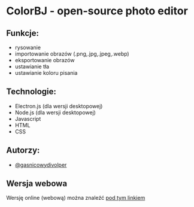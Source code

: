 # ColorBJ - open-source photo editor
## Funkcje:
- rysowanie
- importowanie obrazów (.png,.jpg,.jpeg,.webp)
- eksportowanie obrazów
- ustawianie tła
- ustawianie koloru pisania
## Technologie:
- Electron.js (dla wersji desktopowej)
- Node.js (dla wersji desktopowej)
- Javascript
- HTML
- CSS
## Autorzy:
- [@gasnicowydivolper](https://github.com/OLOMIK)
## Wersja webowa
Wersję online (webową) można znaleźć [pod tym linkiem](https://crystalx.pl/colorbj/)
